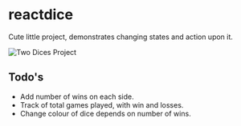 # reactdice
Cute little project, demonstrates changing states and action upon it. 

![Two Dices Project](https://i.ibb.co/PNbpg2v/Screenshot.png)

## Todo's
* Add number of wins on each side.
* Track of total games played, with win and losses.
* Change colour of dice depends on number of wins.
